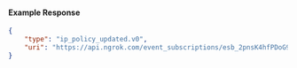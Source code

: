 <!-- Code generated for API Clients. DO NOT EDIT. -->

#### Example Response

```json
{
	"type": "ip_policy_updated.v0",
	"uri": "https://api.ngrok.com/event_subscriptions/esb_2pnsK4hfPDoG9gfPg3OgIZjGISg/sources/ip_policy_updated.v0"
}
```
